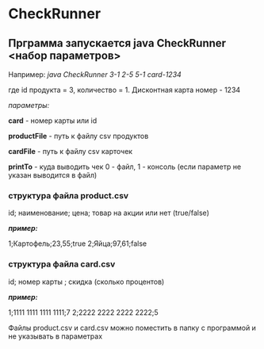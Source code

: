 # CheckRunner
## Прграмма запускается java CheckRunner <набор параметров>
Например:  *java CheckRunner 3-1 2-5 5-1 card-1234*

где id продукта = 3, количество = 1. Дисконтная карта номер - 1234

*параметры:*

**card** - номер карты или id

**productFile** - путь к файлу csv продуктов

**cardFile** - путь к файлу csv карточек 

**printTo** - куда выводить чек 0 - файл, 1 - консоль (если параметр не указан выводится в файл)

### **структура файла product.csv**

id; наименование; цена; товар на акции или нет (true/false)

***пример:***

1;Картофель;23,55;true
2;Яйца;97,61;false

### **структура файла card.csv**

id; номер карты ; скидка (сколько процентов)

***пример:***

1;1111 1111 1111 1111;7
2;2222 2222 2222 2222;5

Файлы product.csv и card.csv можно поместить в папку с программой и не указывать в параметрах


